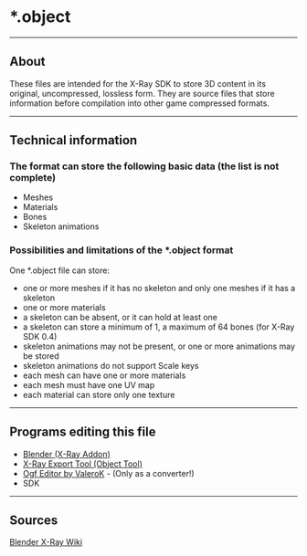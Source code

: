 # *.object

___

## About

These files are intended for the X-Ray SDK to store 3D content in its original, uncompressed, lossless form. They are source files that store information before compilation into other game compressed formats.

___

## Technical information

### The format can store the following basic data (the list is not complete)

- Meshes
- Materials
- Bones
- Skeleton animations

### Possibilities and limitations of the *.object format

One *.object file can store:

- one or more meshes if it has no skeleton and only one meshes if it has a skeleton
- one or more materials
- a skeleton can be absent, or it can hold at least one
- a skeleton can store a minimum of 1, a maximum of 64 bones (for X-Ray SDK 0.4)
- skeleton animations may not be present, or one or more animations may be stored
- skeleton animations do not support Scale keys
- each mesh can have one or more materials
- each mesh must have one UV map
- each material can store only one texture

___

## Programs editing this file

- [Blender (X-Ray Addon)](../../../modding-tools/blender/README.mdx)
- [X-Ray Export Tool (Object Tool)](../../../modding-tools/models/xray-export-tool.md)
- [Ogf Editor by ValeroK](../../../modding-tools/models/ogf-editor-by-valerok.md) - (Only as a converter!)
- SDK

___

## Sources

[Blender X-Ray Wiki](https://github.com/PavelBlend/blender-xray/wiki/Formats#object)
